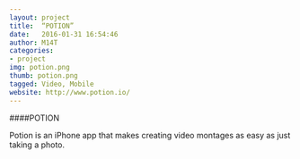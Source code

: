 ```yaml
---
layout: project
title:  “POTION”
date:   2016-01-31 16:54:46
author: M14T
categories:
- project
img: potion.png
thumb: potion.png
tagged: Video, Mobile
website: http://www.potion.io/
---
```

####POTION

Potion is an iPhone app that makes creating video montages as easy as just taking a photo.
